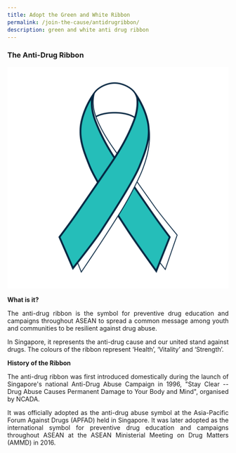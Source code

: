 ```yaml
---
title: Adopt the Green and White Ribbon
permalink: /join-the-cause/antidrugribbon/
description: green and white anti drug ribbon
---
```

### The Anti-Drug Ribbon

<small>![](/images/Members%20(2)/Anti%20Drug%20Ribbon.png)</small>

**What is it?**  
  
<p align= "justify"> The anti-drug ribbon is the symbol for preventive drug education and campaigns throughout ASEAN to spread a common message among youth and communities to be resilient against drug abuse. </p>

<p align= "justify"> In Singapore, it represents the anti-drug cause and our united stand against drugs. The colours of the ribbon represent ‘Health’, ‘Vitality’ and ‘Strength’. </p>

**History of the Ribbon**
  
<p align= "justify"> The anti-drug ribbon was first introduced domestically during the launch of Singapore's national Anti-Drug Abuse Campaign in 1996, "Stay Clear -- Drug Abuse Causes Permanent Damage to Your Body and Mind", organised by NCADA.</p>

<p align= "justify"> It was officially adopted as the anti-drug abuse symbol at the Asia-Pacific Forum Against Drugs (APFAD) held in Singapore. It was later adopted as the international symbol for preventive drug education and campaigns throughout ASEAN at the ASEAN Ministerial Meeting on Drug Matters (AMMD) in 2016.</p>